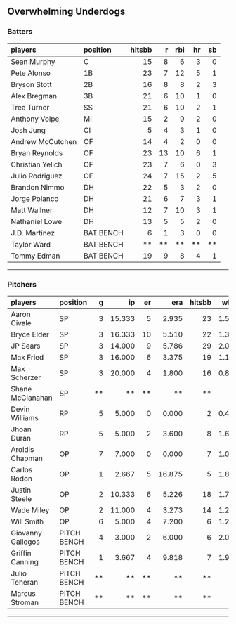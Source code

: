 ## Overwhelming Underdogs

### Batters

 
|players          |position  | hitsbb|  r| rbi| hr| sb| 
|:----------------|:---------|------:|--:|---:|--:|--:| 
|Sean Murphy      |C         |     15|  8|   6|  3|  0| 
|Pete Alonso      |1B        |     23|  7|  12|  5|  1| 
|Bryson Stott     |2B        |     16|  8|   8|  2|  3| 
|Alex Bregman     |3B        |     21|  6|  10|  1|  0| 
|Trea Turner      |SS        |     21|  6|  10|  2|  1| 
|Anthony Volpe    |MI        |     15|  2|   9|  2|  0| 
|Josh Jung        |CI        |      5|  4|   3|  1|  0| 
|Andrew McCutchen |OF        |     14|  4|   2|  0|  0| 
|Bryan Reynolds   |OF        |     23| 13|  10|  6|  1| 
|Christian Yelich |OF        |     23|  7|   6|  0|  3| 
|Julio Rodriguez  |OF        |     24|  7|  15|  2|  5| 
|Brandon Nimmo    |DH        |     22|  5|   3|  2|  0| 
|Jorge Polanco    |DH        |     21|  6|   7|  3|  1| 
|Matt Wallner     |DH        |     12|  7|  10|  3|  1| 
|Nathaniel Lowe   |DH        |     13|  5|   5|  2|  0| 
|J.D. Martinez    |BAT BENCH |      6|  1|   3|  0|  0| 
|Taylor Ward      |BAT BENCH |     **| **|  **| **| **| 
|Tommy Edman      |BAT BENCH |     19|  9|   8|  4|  1| 

* * *

### Pitchers

 
|players           |position    |  g|     ip| er|    era| hitsbb|  whip| so|  w| sv| 
|:-----------------|:-----------|--:|------:|--:|------:|------:|-----:|--:|--:|--:| 
|Aaron Civale      |SP          |  3| 15.333|  5|  2.935|     23| 1.500| 11|  1|  0| 
|Bryce Elder       |SP          |  3| 16.333| 10|  5.510|     22| 1.347| 11|  1|  0| 
|JP Sears          |SP          |  3| 14.000|  9|  5.786|     29| 2.071| 17|  0|  0| 
|Max Fried         |SP          |  3| 16.000|  6|  3.375|     19| 1.188| 14|  2|  0| 
|Max Scherzer      |SP          |  3| 20.000|  4|  1.800|     16| 0.800| 26|  3|  0| 
|Shane McClanahan  |SP          | **|     **| **|     **|     **|    **| **| **| **| 
|Devin Williams    |RP          |  5|  5.000|  0|  0.000|      2| 0.400| 10|  2|  1| 
|Jhoan Duran       |RP          |  5|  5.000|  2|  3.600|      8| 1.600|  6|  0|  4| 
|Aroldis Chapman   |OP          |  7|  7.000|  0|  0.000|      7| 1.000| 14|  0|  0| 
|Carlos Rodon      |OP          |  1|  2.667|  5| 16.875|      5| 1.875|  5|  0|  0| 
|Justin Steele     |OP          |  2| 10.333|  6|  5.226|     18| 1.742| 14|  1|  0| 
|Wade Miley        |OP          |  2| 11.000|  4|  3.273|     14| 1.273|  4|  0|  0| 
|Will Smith        |OP          |  6|  5.000|  4|  7.200|      6| 1.200|  4|  0|  4| 
|Giovanny Gallegos |PITCH BENCH |  4|  3.000|  2|  6.000|      6| 2.000|  3|  0|  1| 
|Griffin Canning   |PITCH BENCH |  1|  3.667|  4|  9.818|      7| 1.909|  5|  0|  0| 
|Julio Teheran     |PITCH BENCH | **|     **| **|     **|     **|    **| **| **| **| 
|Marcus Stroman    |PITCH BENCH | **|     **| **|     **|     **|    **| **| **| **| 


* * *


